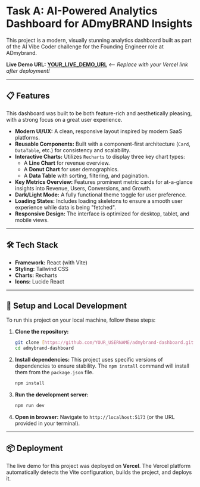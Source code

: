 # Task A: AI-Powered Analytics Dashboard for ADmyBRAND Insights

This project is a modern, visually stunning analytics dashboard built as part of the AI Vibe Coder challenge for the Founding Engineer role at ADmybrand.

**Live Demo URL:** [**YOUR_LIVE_DEMO_URL**](https://admybrand-dashboard-vedang.vercel.app/) <-- *Replace with your Vercel link after deployment!*

---

## 📋 Features

This dashboard was built to be both feature-rich and aesthetically pleasing, with a strong focus on a great user experience.

* **Modern UI/UX:** A clean, responsive layout inspired by modern SaaS platforms.
* **Reusable Components:** Built with a component-first architecture (`Card`, `DataTable`, etc.) for consistency and scalability.
* **Interactive Charts:** Utilizes `Recharts` to display three key chart types:
    * A **Line Chart** for revenue overview.
    * A **Donut Chart** for user demographics.
    * A **Data Table** with sorting, filtering, and pagination.
* **Key Metrics Overview:** Features prominent metric cards for at-a-glance insights into Revenue, Users, Conversions, and Growth. 
* **Dark/Light Mode:** A fully functional theme toggle for user preference.
* **Loading States:** Includes loading skeletons to ensure a smooth user experience while data is being "fetched". 
* **Responsive Design:** The interface is optimized for desktop, tablet, and mobile views.

---

## 🛠️ Tech Stack

* **Framework:** React (with Vite)
* **Styling:** Tailwind CSS
* **Charts:** Recharts
* **Icons:** Lucide React

---

## 🚀 Setup and Local Development

To run this project on your local machine, follow these steps:

1.  **Clone the repository:**
    ```bash
    git clone [https://github.com/YOUR_USERNAME/admybrand-dashboard.git](https://github.com/YOUR_USERNAME/admybrand-dashboard.git)
    cd admybrand-dashboard
    ```

2.  **Install dependencies:**
    This project uses specific versions of dependencies to ensure stability. The `npm install` command will install them from the `package.json` file.
    ```bash
    npm install
    ```

3.  **Run the development server:**
    ```bash
    npm run dev
    ```

4.  **Open in browser:**
    Navigate to `http://localhost:5173` (or the URL provided in your terminal).

---

## 📦 Deployment

The live demo for this project was deployed on **Vercel**. The Vercel platform automatically detects the Vite configuration, builds the project, and deploys it.
